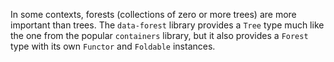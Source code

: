 In some contexts, forests (collections of zero or more trees) are more important
than trees. The `data-forest` library provides a `Tree` type much like the one
from the popular `containers` library, but it also provides a `Forest` type with
its own `Functor` and `Foldable` instances.
